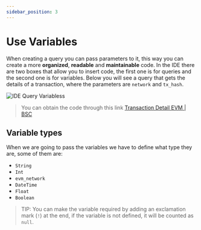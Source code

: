 ```yaml
---
sidebar_position: 3
---
```


# Use Variables

When creating a query you can pass parameters to it, this way you can create a more **organized**, **readable** and **maintainable** code.
In the IDE there are two boxes that allow you to insert code, the first one is for queries and the second one is for variables. Below you will see a query that gets the details of a transaction, where the parameters are `network` and `tx_hash`.

![IDE Query Variabless](/img/ide/query_variables.png)

> You can obtain the code through this link [Transaction Detail EVM | BSC](https://graphql.bitquery.io/ide/Transaction-Detail-EVM--BSC)


## Variable types

When we are going to pass the variables we have to define what type they are, some of them are:

- `String`
- `Int`
- `evm_network`
- `DateTime`
- `Float`
- `Boolean`

> TIP: You can make the variable required by adding an exclamation mark (`!`) at the end, if the variable is not defined, it will be counted as `null`.